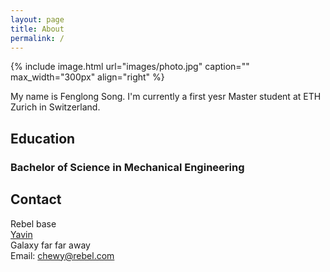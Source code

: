```yaml
---
layout: page
title: About
permalink: /
---
```


{% include image.html url="images/photo.jpg" caption="" max_width="300px" align="right" %}

My name is Fenglong Song. I'm currently a first yesr Master student at ETH Zurich in Switzerland.

## Education

### Bachelor of Science in Mechanical Engineering

## Contact


Rebel base <br />
[Yavin] <br />
Galaxy far far away<br />
Email: [chewy@rebel.com]


[Yavin]: https://en.wikipedia.org/wiki/Yavin
[chewy@rebel.com]: mailto:chewy@rebel.com
